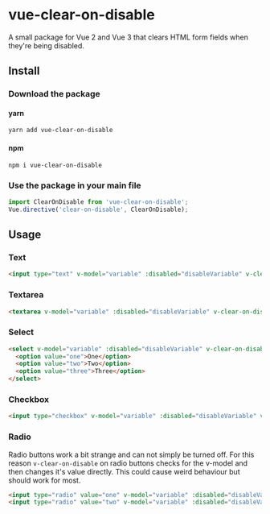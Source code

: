 # vue-clear-on-disable
A small package for Vue 2 and Vue 3 that clears HTML form fields when they're being disabled.

## Install

### Download the package

#### yarn
```shell
yarn add vue-clear-on-disable
```
#### npm
```shell
npm i vue-clear-on-disable
```

### Use the package in your main file

```js
import ClearOnDisable from 'vue-clear-on-disable';
Vue.directive('clear-on-disable', ClearOnDisable);
```

## Usage

### Text
```html
<input type="text" v-model="variable" :disabled="disableVariable" v-clear-on-disable />
```

### Textarea
```html
<textarea v-model="variable" :disabled="disableVariable" v-clear-on-disable></textarea>
```

### Select
```html
<select v-model="variable" :disabled="disableVariable" v-clear-on-disable>
  <option value="one">One</option>
  <option value="two">Two</option>
  <option value="three">Three</option>
</select>
```

### Checkbox
```html
<input type="checkbox" v-model="variable" :disabled="disableVariable" v-clear-on-disable />
```

### Radio
Radio buttons work a bit strange and can not simply be turned off. For this reason `v-clear-on-disable` on radio buttons checks for the v-model and then changes it's value directly. This could cause weird behaviour but should work for most.

```html
<input type="radio" value="one" v-model="variable" :disabled="disableVariable" v-clear-on-disable />
<input type="radio" value="two" v-model="variable" :disabled="disableVariable" v-clear-on-disable />
```
